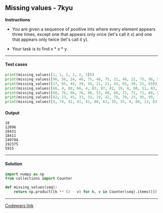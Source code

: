 ## Missing values - 7kyu

**Instructions**

- You are given a sequence of positive ints where every element appears three times, except one that appears only once (let's call it x) and one that appears only twice (let's call it y).

- Your task is to find x * x * y.

---

#### Test cases

```python
print(missing_values([1, 1, 1, 2, 2, 3]))
print(missing_values([96, 56, 24, 46, 75, 46, 75, 21, 46, 21, 75, 96, 56, 96, 56]))
print(missing_values([27, 65, 44, 39, 44, 21, 21, 44, 65, 39, 21, 65]))
print(missing_values([66, 4, 80, 66, 4, 83, 97, 81, 19, 4, 80, 51, 83, 81, 83, 66, 51, 80, 97, 81, 97]))
print(missing_values([60, 76, 86, 76, 86, 53, 60, 88, 71, 71, 71, 86, 88, 76, 88, 17, 60, 26, 17, 17, 26, 53, 98, 53]))
print(missing_values([42, 23, 45, 33, 33, 19, 42, 79, 79, 23, 95, 95, 79, 19, 42, 33, 19, 23]))
print(missing_values([4, 74, 41, 41, 41, 88, 63, 35, 35, 4, 88, 13, 63, 74, 63, 88, 4, 74]))
```

#### Output

```
18
12096
28431
18411
249704
192375
5915
```

---

#### Solution

```python
import numpy as np
from collections import Counter

def missing_values(seq):
    return np.product([k ** (3 - v) for k, v in Counter(seq).items()])
```

---

[Codewars link](https://www.codewars.com/kata/58a66c208b88b2de660000c3)
